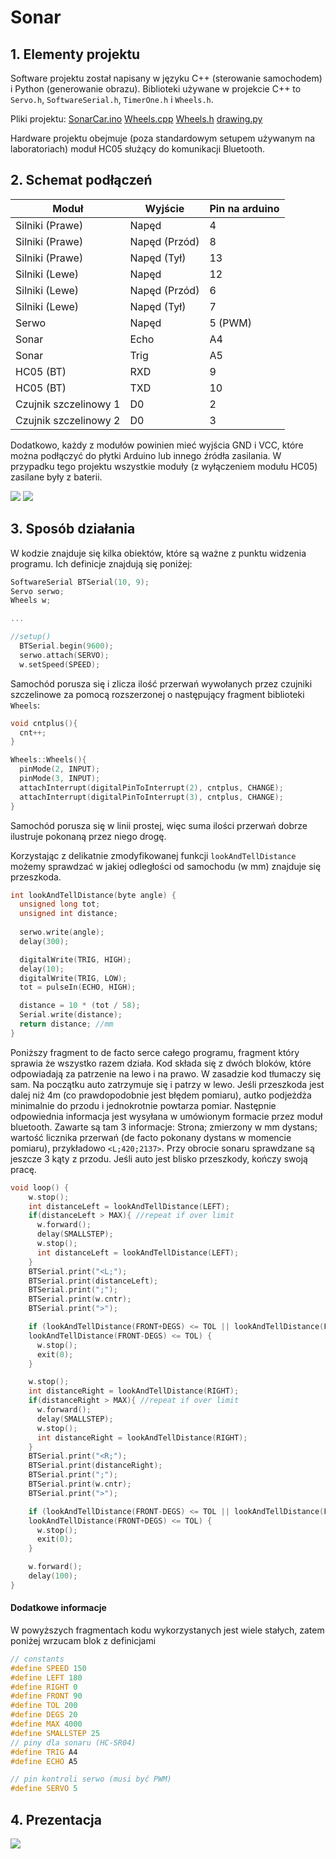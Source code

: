 ﻿
# Sonar

## 1. Elementy projektu
Software projektu został napisany w języku C++ (sterowanie samochodem) i Python (generowanie obrazu). Biblioteki używane w projekcie C++ to `Servo.h`,  `SoftwareSerial.h`,  `TimerOne.h` i `Wheels.h`.

Pliki projektu:
[SonarCar.ino](./SonarCar.ino)
[Wheels.cpp](./Wheels.cpp)
[Wheels.h](./Wheels.h)
[drawing.py](./drawing.py)

Hardware projektu obejmuje (poza standardowym setupem używanym na laboratoriach) moduł HC05 służący do komunikacji Bluetooth.

##  2. Schemat podłączeń


| Moduł          | Wyjście      | Pin na arduino  |
| -------------  | --------     |          :----- |
| Silniki (Prawe)| Napęd        | 4 |
| Silniki (Prawe)| Napęd (Przód)| 8 |
| Silniki (Prawe)| Napęd (Tył)  | 13 |
| Silniki (Lewe) | Napęd        | 12 |
| Silniki (Lewe) | Napęd (Przód)| 6 |
| Silniki (Lewe) | Napęd (Tył)  | 7 |
| Serwo | Napęd | 5 (PWM)|
| Sonar | Echo | A4 |
| Sonar | Trig | A5 |
| HC05 (BT)| RXD | 9|
| HC05 (BT)| TXD| 10 |
| Czujnik szczelinowy 1| D0 | 2
| Czujnik szczelinowy 2| D0 | 3

Dodatkowo, każdy z modułów powinien mieć wyjścia GND i VCC, które można podłączyć do płytki Arduino lub innego źródła zasilania. W przypadku tego projektu wszystkie moduły (z wyłączeniem modułu HC05) zasilane były z baterii.

![](url1)
![](url2)

## 3. Sposób działania
W kodzie znajduje się kilka obiektów, które są ważne z punktu widzenia programu. Ich definicje znajdują się poniżej:
```C++
SoftwareSerial BTSerial(10, 9);
Servo serwo;
Wheels w;

...

//setup()
  BTSerial.begin(9600);
  serwo.attach(SERVO);  
  w.setSpeed(SPEED);
```
Samochód porusza się i zlicza ilość przerwań wywołanych przez czujniki szczelinowe za pomocą rozszerzonej o następujący fragment biblioteki `Wheels`:
```C++
void cntplus(){
  cnt++;
}

Wheels::Wheels(){
  pinMode(2, INPUT);
  pinMode(3, INPUT);
  attachInterrupt(digitalPinToInterrupt(2), cntplus, CHANGE);
  attachInterrupt(digitalPinToInterrupt(3), cntplus, CHANGE);
}
```
Samochód porusza się w linii prostej, więc suma ilości przerwań dobrze ilustruje pokonaną przez niego drogę.

Korzystając z delikatnie zmodyfikowanej funkcji `lookAndTellDistance` możemy sprawdzać w jakiej odległości od samochodu (w mm) znajduje się przeszkoda.

```C++
int lookAndTellDistance(byte angle) {
  unsigned long tot;
  unsigned int distance;
  
  serwo.write(angle);
  delay(300);

  digitalWrite(TRIG, HIGH);
  delay(10);
  digitalWrite(TRIG, LOW);
  tot = pulseIn(ECHO, HIGH);

  distance = 10 * (tot / 58); 
  Serial.write(distance); 
  return distance; //mm
}
```

Poniższy fragment to de facto serce całego programu, fragment który sprawia że wszystko razem działa. Kod składa się z dwóch bloków, które odpowiadają za patrzenie na lewo i na prawo. W zasadzie kod tłumaczy się sam. Na początku auto zatrzymuje się i patrzy w lewo. Jeśli przeszkoda jest dalej niż 4m (co prawdopodobnie jest błędem pomiaru), autko podjeżdża minimalnie do przodu i jednokrotnie powtarza pomiar. Następnie odpowiednia informacja jest wysyłana w umówionym formacie przez moduł bluetooth. Zawarte są tam 3 informacje: Strona; zmierzony w mm dystans;  wartość licznika przerwań (de facto pokonany dystans w momencie pomiaru), przykładowo `<L;420;2137>`.
Przy obrocie sonaru sprawdzane są jeszcze 3 kąty z przodu. Jeśli auto jest blisko przeszkody, kończy swoją pracę.
```C++
void loop() {
    w.stop();
    int distanceLeft = lookAndTellDistance(LEFT);
    if(distanceLeft > MAX){ //repeat if over limit
      w.forward();
      delay(SMALLSTEP);
      w.stop();
      int distanceLeft = lookAndTellDistance(LEFT);
    }
    BTSerial.print("<L;");
    BTSerial.print(distanceLeft);
    BTSerial.print(";");
    BTSerial.print(w.cntr);
    BTSerial.print(">");

    if (lookAndTellDistance(FRONT+DEGS) <= TOL || lookAndTellDistance(FRONT) <= TOL || 
    lookAndTellDistance(FRONT-DEGS) <= TOL) {
      w.stop();
      exit(0);
    }

    w.stop();
    int distanceRight = lookAndTellDistance(RIGHT);
    if(distanceRight > MAX){ //repeat if over limit
      w.forward();
      delay(SMALLSTEP);
      w.stop();
      int distanceRight = lookAndTellDistance(RIGHT);
    }
    BTSerial.print("<R;");
    BTSerial.print(distanceRight);
    BTSerial.print(";");
    BTSerial.print(w.cntr);
    BTSerial.print(">");

    if (lookAndTellDistance(FRONT-DEGS) <= TOL || lookAndTellDistance(FRONT) <= TOL || 
    lookAndTellDistance(FRONT+DEGS) <= TOL) {
      w.stop();
      exit(0);
    }

    w.forward();
    delay(100);
}
```


#### Dodatkowe informacje
W powyższych fragmentach kodu wykorzystanych jest wiele stałych, zatem poniżej wrzucam blok z definicjami

```C++
// constants
#define SPEED 150
#define LEFT 180
#define RIGHT 0
#define FRONT 90
#define TOL 200
#define DEGS 20
#define MAX 4000
#define SMALLSTEP 25
// piny dla sonaru (HC-SR04)
#define TRIG A4
#define ECHO A5

// pin kontroli serwo (musi być PWM)
#define SERVO 5
```
##  4. Prezentacja

![](url3)
